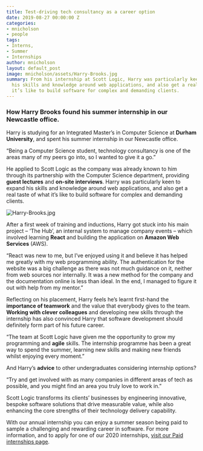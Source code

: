 ```yaml
---
title: Test-driving tech consultancy as a career option
date: 2019-08-27 00:00:00 Z
categories:
- mnicholson
- people
tags:
- Interns,
- Summer
- Internships
author: mnicholson
layout: default_post
image: mnicholson/assets/Harry-Brooks.jpg
summary: From his internship at Scott Logic, Harry was particularly keen to expand
  his skills and knowledge around web applications, and also get a real taste of what
  it’s like to build software for complex and demanding clients.
---
```


### How Harry Brooks found his summer internship in our Newcastle office.

Harry is studying for an Integrated Master’s in Computer Science at **Durham University**, and spent his summer internship in our Newcastle office.

“Being a Computer Science student, technology consultancy is one of the areas many of my peers go into, so I wanted to give it a go.”

He applied to Scott Logic as the company was already known to him through its partnership with the Computer Science department, providing **guest lectures** and **on-site interviews**. Harry was particularly keen to expand his skills and knowledge around web applications, and also get a real taste of what it’s like to build software for complex and demanding clients. 

![Harry-Brooks.jpg]({{site.baseurl}}/mnicholson/assets/Harry-Brooks.jpg)

After a first week of training and inductions, Harry got stuck into his main project – ‘The Hub’, an internal system to manage company events – which involved learning **React** and building the application on **Amazon Web Services** (AWS).

“React was new to me, but I’ve enjoyed using it and believe it has helped me greatly with my web programming ability. The authentication for the website was a big challenge as there was not much guidance on it, neither from web sources nor internally. It was a new method for the company and the documentation online is less than ideal. In the end, I managed to figure it out with help from my mentor.”

Reflecting on his placement, Harry feels he’s learnt first-hand the **importance of teamwork** and the value that everybody gives to the team. **Working with clever colleagues** and developing new skills through the internship has also convinced Harry that software development should definitely form part of his future career.

“The team at Scott Logic have given me the opportunity to grow my programming and **agile** skills. The internship programme has been a great way to spend the summer, learning new skills and making new friends whilst enjoying every moment.”

And Harry’s **advice** to other undergraduates considering internship options? 

“Try and get involved with as many companies in different areas of tech as possible, and you might find an area you truly love to work in.” 

Scott Logic transforms its clients’ businesses by engineering innovative, bespoke software solutions that drive measurable value, while also enhancing the core strengths of their technology delivery capability. 

With our annual internship you can enjoy a summer season being paid to sample a challenging and rewarding career in software. For more information, and to apply for one of our 2020 internships, [visit our Paid internships page](https://www.scottlogic.com/careers/paid-interns/).